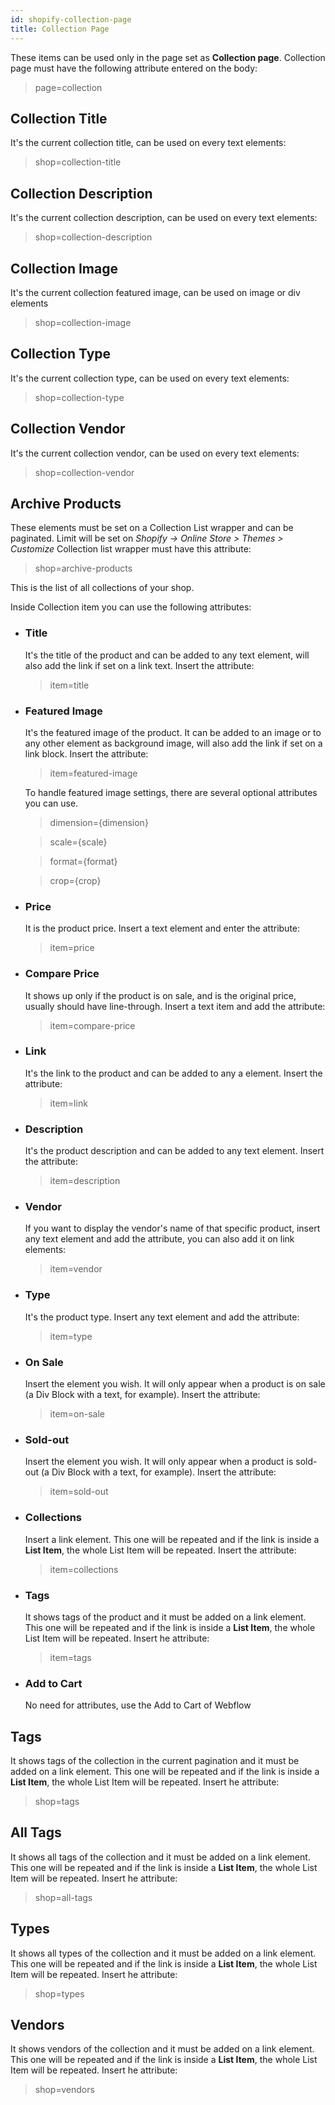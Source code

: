 ```yaml
---
id: shopify-collection-page
title: Collection Page
---
```


These items can be used only in the page set as **Collection page**.
Collection page must have the following attribute entered on the body:

> page=collection

## Collection Title

It's the current collection title, can be used on every text elements:

> shop=collection-title

## Collection Description

It's the current collection description, can be used on every text elements:

> shop=collection-description

## Collection Image

It's the current collection featured image, can be used on image or div elements

> shop=collection-image

## Collection Type

It's the current collection type, can be used on every text elements:

> shop=collection-type

## Collection Vendor

It's the current collection vendor, can be used on every text elements:

> shop=collection-vendor

## Archive Products

These elements must be set on a Collection List wrapper and can be paginated. Limit will be set on *Shopify -> Online Store > Themes > Customize* Collection list wrapper must have this attribute:

> shop=archive-products

This is the list of all collections of your shop.

Inside Collection item you can use the following attributes:

- ### Title
   It's the title of the product and can be added to any text element, will also add the link if set on a link text.
   Insert the attribute:

   > item=title

- ### Featured Image
   It's the featured image of the product. It can be added to an image or to any other element as background image, will also add the link if set on a link block.
   Insert the attribute:

   > item=featured-image

   To handle featured image settings, there are several optional attributes you can use.

   > dimension={dimension}

   > scale={scale}

   > format={format}

   > crop={crop}

- ### Price
   It is the product price. Insert a text element and enter the attribute:

   > item=price

- ### Compare Price
   It shows up only if the product is on sale, and is the original price, usually should have line-through. Insert a text item and add the attribute:

   > item=compare-price

- ### Link
   It's the link to the product and can be added to any a element. Insert the attribute:

   > item=link

- ### Description
   It's the product description and can be added to any text element.
   Insert the attribute:

   > item=description

- ### Vendor
   If you want to display the vendor's name of that specific product, insert any text element and add the attribute, you can also add it on link elements:

   > item=vendor

- ### Type
   It's the product type. Insert any text element and add the attribute:

   > item=type

- ### On Sale
   Insert the element you wish. It will only appear when a product is on sale (a Div Block with a text, for example). Insert the attribute:

   > item=on-sale

- ### Sold-out
   Insert the element you wish. It will only appear when a product is sold-out (a Div Block with a text, for example). Insert the attribute:

   > item=sold-out

- ### Collections
   Insert a link element. This one will be repeated and if the link is inside a **List Item**, the whole List Item will be repeated. Insert the attribute:

   >item=collections

- ### Tags
   It shows tags of the product and it must be added on a link element. This one will be repeated and if the link is inside a **List Item**, the whole List Item will be repeated.
   Insert he attribute:

   >item=tags

- ### Add to Cart
   No need for attributes, use the Add to Cart of Webflow



## Tags
   It shows tags of the collection in the current pagination and it must be added on a link element. This one will be repeated and if the link is inside a **List Item**, the whole List Item will be repeated.
   Insert he attribute:

   >shop=tags

## All Tags
   It shows all tags of the collection and it must be added on a link element. This one will be repeated and if the link is inside a **List Item**, the whole List Item will be repeated.
   Insert he attribute:

   >shop=all-tags

## Types
   It shows all types of the collection and it must be added on a link element. This one will be repeated and if the link is inside a **List Item**, the whole List Item will be repeated.
   Insert he attribute:

   >shop=types

## Vendors
   It shows vendors of the collection and it must be added on a link element. This one will be repeated and if the link is inside a **List Item**, the whole List Item will be repeated.
   Insert he attribute:

   >shop=vendors